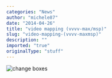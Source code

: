 ```yaml
---
categories: "News"
author: "michele87"
date: "2014-04-26"
title: "video mapping (vvvv-max/msp)"
slug: "video-mapping-(vvvv-maxmsp)"
description: ""
imported: "true"
originalType: "stuff"
---
```



![change boxes](controllo_lati_0.png) 

